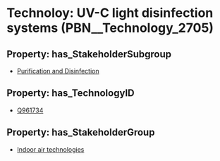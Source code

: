 # Technoloy: __UV-C light disinfection systems__ (PBN__Technology_2705)

## Property: has_StakeholderSubgroup

* [Purification and Disinfection](PBN__TechSubgroup_88)

## Property: has_TechnologyID

* [Q961734](Q961734)

## Property: has_StakeholderGroup

* [Indoor air technologies](PBN__TechGroup_13)

